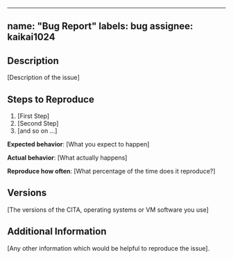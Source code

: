   ---
name: "Bug Report"
labels: bug
assignee: kaikai1024
  ---

## Description

[Description of the issue]

## Steps to Reproduce

1. [First Step]
2. [Second Step]
3. [and so on …]

**Expected behavior**: [What you expect to happen]

**Actual behavior**: [What actually happens]

**Reproduce how often**: [What percentage of the time does it reproduce?]

## Versions

[The versions of the CITA, operating systems or VM software you use]

## Additional Information

[Any other information which would be helpful to reproduce the issue].
